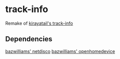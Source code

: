 # track-info
Remake of [kirayatail's track-info](https://github.com/kirayatail/track-info)

## Dependencies
[bazwilliams' netdisco](https://github.com/bazwilliams/netdisco)
[bazwilliams' openhomedevice](https://github.com/bazwilliams/openhomedevice)